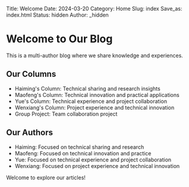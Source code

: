 Title: Welcome
Date: 2024-03-20
Category: Home
Slug: index
Save_as: index.html
Status: hidden
Author:  _hidden

# Welcome to Our Blog

This is a multi-author blog where we share knowledge and experiences.

## Our Columns

- Haiming's Column: Technical sharing and research insights  
- Maofeng's Column: Technical innovation and practical applications  
- Yue's Column: Technical experience and project collaboration  
- Wenxiang's Column: Project experience and technical innovation  
- Group Project: Team collaboration project

## Our Authors

- Haiming: Focused on technical sharing and research  
- Maofeng: Focused on technical innovation and practice  
- Yue: Focused on technical experience and project collaboration  
- Wenxiang: Focused on project experience and technical innovation

Welcome to explore our articles!
